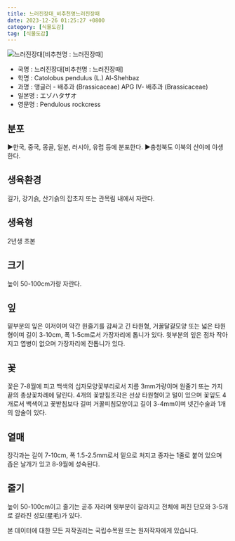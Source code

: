 ```yaml
---
title: 느러진장대_비추천명느러진장때
date: 2023-12-26 01:25:27 +0800
category: [식물도감]
tag: [식물도감]
---
```




![느러진장대[비추천명 : 느러진장때]](/fileUpload/plants/basic/Cruciferae/Arabis/8304/1_th2.JPG)
- 국명 : 느러진장대[비추천명 : 느러진장때]
- 학명 : Catolobus pendulus (L.) Al-Shehbaz
- 과명 : 앵글러 - 배추과 (Brassicaceae) APG Ⅳ- 배추과 (Brassicaceae)
- 일본명 : エゾハタザオ
- 영문명 : Pendulous rockcress


## 분포
▶한국, 중국, 몽골, 일본, 러시아, 유럽 등에 분포한다.▶충청북도 이북의 산야에 야생한다.
## 생육환경
길가, 강기슭, 산기슭의 잡초지 또는 관목림 내에서 자란다.
## 생육형
2년생 초본
## 크기
높이 50-100cm가량 자란다.
## 잎
밑부분의 잎은 이저이며 약간 원줄기를 감싸고 긴 타원형, 거꿀달걀모양 또는 넓은 타원형이며 길이 3-10cm, 폭 1-5cm로서 가장자리에 톱니가 있다. 윗부분의 잎은 점차 작아지고 엽병이 없으며 가장자리에 잔톱니가 있다.
## 꽃
꽃은 7-8월에 피고 백색의 십자모양꽃부리로서 지름 3mm가량이며 원줄기 또는 가지 끝의 총상꽃차례에 달린다. 4개의 꽃받침조각은 선상 타원형이고 털이 있으며 꽃잎도 4개로서 백색이고 꽃받침보다 길며 거꿀피침모양이고 길이 3-4mm이며 넷긴수술과 1개의 암술이 있다.
## 열매
장각과는 길이 7-10cm, 폭 1.5-2.5mm로서 밑으로 처지고 종자는 1줄로 붙어 있으며 좁은 날개가 있고 8-9월에 성숙된다.
## 줄기
높이 50-100cm이고 줄기는 곧추 자라며 윗부분이 갈라지고 전체에 퍼진 단모와 3-5개로 갈라진 성모(星毛)가 있다.






본 데이터에 대한 모든 저작권리는 국립수목원 또는 원저작자에게 있습니다.
